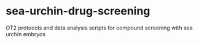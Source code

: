 # sea-urchin-drug-screening
OT2 protocols and data analysis scripts for compound screening with sea urchin embryos
